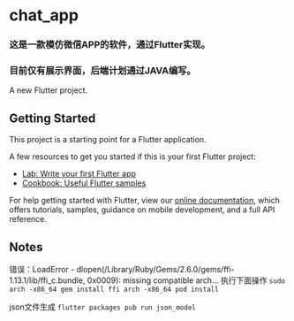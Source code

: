 # chat_app

### 这是一款模仿微信APP的软件，通过Flutter实现。
### 目前仅有展示界面，后端计划通过JAVA编写。

A new Flutter project.

## Getting Started

This project is a starting point for a Flutter application.

A few resources to get you started if this is your first Flutter project:

- [Lab: Write your first Flutter app](https://flutter.dev/docs/get-started/codelab)
- [Cookbook: Useful Flutter samples](https://flutter.dev/docs/cookbook)

For help getting started with Flutter, view our
[online documentation](https://flutter.dev/docs), which offers tutorials,
samples, guidance on mobile development, and a full API reference.

## Notes
错误：LoadError - dlopen(/Library/Ruby/Gems/2.6.0/gems/ffi-1.13.1/lib/ffi_c.bundle, 0x0009): missing compatible arch...
执行下面操作
``
sudo arch -x86_64 gem install ffi
arch -x86_64 pod install
``

json文件生成
``
flutter packages pub run json_model
``